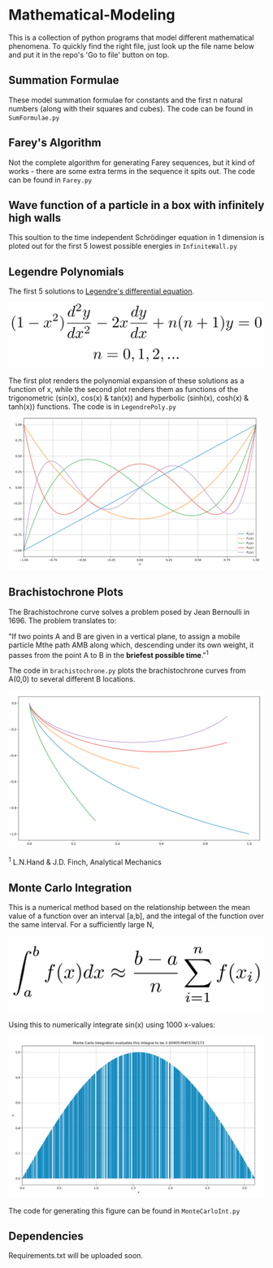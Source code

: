 # Mathematical-Modeling

This is a collection of python programs that model different mathematical phenomena. To quickly find the right file, just look up the file name below and put it in the repo's 'Go to file' button on top.

## Summation Formulae
These model summation formulae for constants and the first n natural numbers (along with their squares and cubes). The code can be found in `SumFormulae.py`

## Farey's Algorithm
Not the complete algorithm for generating Farey sequences, but it kind of works - there are some extra terms in the sequence it spits out. The code can be found in `Farey.py`

## Wave function of a particle in a box with infinitely high walls
This soultion to the time independent Schrödinger equation in 1 dimension is ploted out for the first 5 lowest possible energies in `InfiniteWall.py`

## Legendre Polynomials
The first 5 solutions to [Legendre's differential equation](https://en.wikipedia.org/wiki/Legendre_polynomials#Definition_via_differential_equation).

![Legendre's differntial equation](./images/LegDiffEqn.png)

The first plot renders the polynomial expansion of these solutions as a function of x, while the second plot renders them as functions of the trigonometric (sin(x), cos(x) & tan(x)) and hyperbolic (sinh(x), cosh(x) & tanh(x)) functions. The code is in `LegendrePoly.py`

![Legendre polynomials](./images/LegPoly.png)

## Brachistochrone Plots
The Brachistochrone curve solves a problem posed by Jean Bernoulli in 1696. The problem translates to:

"If two points A and B are given in a vertical plane, to assign a mobile particle Mthe path AMB along which, descending under
its own weight, it passes from the point A to B in the **briefest possible time**."<sup>1</sup>

The code in `brachistochrone.py` plots the brachistochrone curves from A(0,0) to several different B locations.

![Brachistochrone plots](./images/Brach.png)

<sup>1</sup> L.N.Hand & J.D. Finch, Analytical Mechanics

## Monte Carlo Integration
This is a numerical method based on the relationship between the mean value of a function over an interval [a,b], and the integal of the function over the same interval. For a sufficiently large N,

![Monte Carlo Integration Formula](./images/MonteCarloInt.png)

Using this to numerically integrate sin(x) using 1000 x-values:

![Monte Carlo in action](./images/MonteSS.png)

The code for generating this figure can be found in `MonteCarloInt.py`

## Dependencies
Requirements.txt will be uploaded soon.

